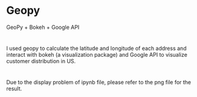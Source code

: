 # Geopy
GeoPy + Bokeh + Google API
#
I used geopy to calculate the latitude and longitude of each address and interact with bokeh (a visualization package) and Google API to visualize customer distribution in US.
#
Due to the display problem of ipynb file, please refer to the png file for the result.
